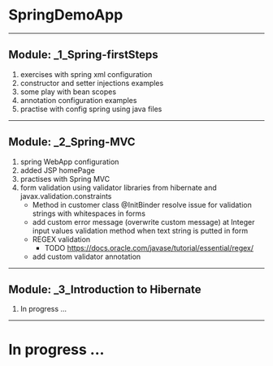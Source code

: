 # SpringDemoApp
***

## Module: _1_Spring-firstSteps
1. exercises with spring xml configuration 
2. constructor and setter injections examples
3. some play with bean scopes
4. annotation configuration examples
5. practise with config spring using java files

***
## Module: _2_Spring-MVC
1. spring WebApp configuration
2. added JSP homePage
3. practises with Spring MVC
4. form validation using validator libraries from hibernate and javax.validation.constraints
    + Method in customer class @InitBinder resolve issue for validation strings with whitespaces in forms
    + add custom error message (overwrite custom message) at Integer input values validation method when text string is putted in form
    + REGEX validation
        + TODO https://docs.oracle.com/javase/tutorial/essential/regex/
    + add custom validator annotation 

***
## Module: _3_Introduction to Hibernate
1. In progress ...

***

# In progress ... 

